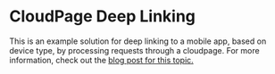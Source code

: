 # CloudPage Deep Linking

This is an example solution for deep linking to a mobile app, based on device type, by processing requests through a cloudpage. For more information, check out the [blog post for this topic.](https://invokecreate.dev/cloudpage-deep-linking) 